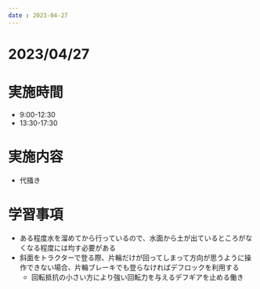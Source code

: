 ```yaml
---
date : 2023-04-27
---
```


# 2023/04/27

# 実施時間
- 9:00-12:30
- 13:30-17:30

# 実施内容
- 代掻き

# 学習事項
- ある程度水を溜めてから行っているので、水面から土が出ているところがなくなる程度には均す必要がある
- 斜面をトラクターで登る際、片輪だけが回ってしまって方向が思うように操作できない場合、片輪ブレーキでも登らなければデフロックを利用する
    - 回転抵抗の小さい方により強い回転力を与えるデフギアを止める働き